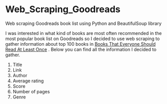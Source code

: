 # Web_Scraping_Goodreads
Web scraping Goodreads book list using Python and BeautifulSoup library

I was interested in what kind of books are most often recommended in the most popular book list on Goodreads so I decided to use web scraping to gather information about top 100 books in [Books That Everyone Should Read At Least Once](https://www.goodreads.com/list/show/264.Books_That_Everyone_Should_Read_At_Least_Once) . Below you can find all the information I decided to gather.

1. Title
2. Link
3. Author
4. Average rating
5. Score
6. Number of pages
7. Genre


